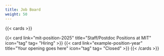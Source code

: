 ```yaml
---
title: Job Board
weight: 50
---
```


{{< cards >}}
  <!-- {{< card link="../callout" title="Callout" icon="warning" >}} -->
  {{< card link="mit-position-2025" title="Staff/Postdoc Positions at MIT" icon="tag" tag= "Hiring" >}}
  {{< card link="example-position-year" title="Your opening goes here" icon="tag" tag= "Closed" >}}
{{< /cards >}}